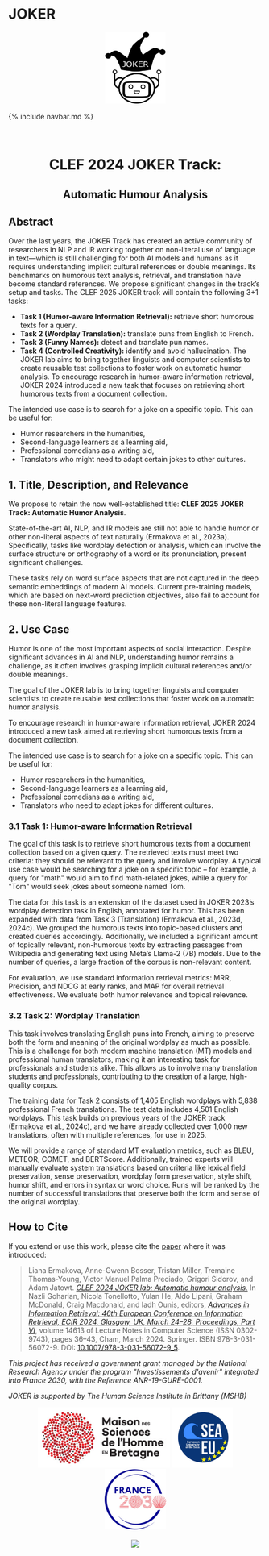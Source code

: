 
# JOKER
<p align="center">
  <img src="./img/joker.png" width="120" height="142">
</p>

{% include navbar.md %}

<br>
  <h1 align="center">CLEF 2024 JOKER Track:</h1>
  <h2 align="center">Automatic Humour Analysis</h2> 

## Abstract

Over the last years, the JOKER Track has created an active community of researchers in NLP and IR working together on non-literal use of language in text—which is still challenging for both AI models and humans as it requires understanding implicit cultural references or double meanings. Its benchmarks on humorous text analysis, retrieval, and translation have become standard references. We propose significant changes in the track’s setup and tasks. The CLEF 2025 JOKER track will contain the following 3+1 tasks: 

- **Task 1 (Humor-aware Information Retrieval):** retrieve short humorous texts for a query. 
- **Task 2 (Wordplay Translation):** translate puns from English to French. 
- **Task 3 (Funny Names):** detect and translate pun names. 
- **Task 4 (Controlled Creativity):** identify and avoid hallucination.
  The JOKER lab aims to bring together linguists and computer scientists to create reusable test collections to foster work on automatic humor analysis. To encourage research in humor-aware information retrieval, JOKER 2024 introduced a new task that focuses on retrieving short humorous texts from a document collection. 

The intended use case is to search for a joke on a specific topic. This can be useful for:
- Humor researchers in the humanities,
- Second-language learners as a learning aid,
- Professional comedians as a writing aid,
- Translators who might need to adapt certain jokes to other cultures.

## 1. Title, Description, and Relevance

We propose to retain the now well-established title: **CLEF 2025 JOKER Track: Automatic Humor Analysis**.

State-of-the-art AI, NLP, and IR models are still not able to handle humor or other non-literal aspects of text naturally (Ermakova et al., 2023a). Specifically, tasks like wordplay detection or analysis, which can involve the surface structure or orthography of a word or its pronunciation, present significant challenges.

These tasks rely on word surface aspects that are not captured in the deep semantic embeddings of modern AI models. Current pre-training models, which are based on next-word prediction objectives, also fail to account for these non-literal language features.

## 2. Use Case

Humor is one of the most important aspects of social interaction. Despite significant advances in AI and NLP, understanding humor remains a challenge, as it often involves grasping implicit cultural references and/or double meanings. 

The goal of the JOKER lab is to bring together linguists and computer scientists to create reusable test collections that foster work on automatic humor analysis.

To encourage research in humor-aware information retrieval, JOKER 2024 introduced a new task aimed at retrieving short humorous texts from a document collection. 

The intended use case is to search for a joke on a specific topic. This can be useful for:
- Humor researchers in the humanities,
- Second-language learners as a learning aid,
- Professional comedians as a writing aid,
- Translators who need to adapt jokes for different cultures.
### 3.1 Task 1: Humor-aware Information Retrieval

The goal of this task is to retrieve short humorous texts from a document collection based on a given query. The retrieved texts must meet two criteria: they should be relevant to the query and involve wordplay. A typical use case would be searching for a joke on a specific topic – for example, a query for "math" would aim to find math-related jokes, while a query for "Tom" would seek jokes about someone named Tom.

The data for this task is an extension of the dataset used in JOKER 2023’s wordplay detection task in English, annotated for humor. This has been expanded with data from Task 3 (Translation) (Ermakova et al., 2023d, 2024c). We grouped the humorous texts into topic-based clusters and created queries accordingly. Additionally, we included a significant amount of topically relevant, non-humorous texts by extracting passages from Wikipedia and generating text using Meta’s Llama-2 (7B) models. Due to the number of queries, a large fraction of the corpus is non-relevant content.

For evaluation, we use standard information retrieval metrics: MRR, Precision, and NDCG at early ranks, and MAP for overall retrieval effectiveness. We evaluate both humor relevance and topical relevance.

### 3.2 Task 2: Wordplay Translation

This task involves translating English puns into French, aiming to preserve both the form and meaning of the original wordplay as much as possible. This is a challenge for both modern machine translation (MT) models and professional human translators, making it an interesting task for professionals and students alike. This allows us to involve many translation students and professionals, contributing to the creation of a large, high-quality corpus.

The training data for Task 2 consists of 1,405 English wordplays with 5,838 professional French translations. The test data includes 4,501 English wordplays. This task builds on previous years of the JOKER track (Ermakova et al., 2024c), and we have already collected over 1,000 new translations, often with multiple references, for use in 2025.

We will provide a range of standard MT evaluation metrics, such as BLEU, METEOR, COMET, and BERTScore. Additionally, trained experts will manually evaluate system translations based on criteria like lexical field preservation, sense preservation, wordplay form preservation, style shift, humor shift, and errors in syntax or word choice. Runs will be ranked by the number of successful translations that preserve both the form and sense of the original wordplay.


## How to Cite
If you extend or use this work, please cite the [paper](https://link.springer.com/chapter/10.1007/978-3-031-13643-6_27) where it was introduced:

> Liana Ermakova, Anne-Gwenn Bosser, Tristan Miller, Tremaine Thomas-Young, Victor Manuel Palma Preciado, Grigori Sidorov, and Adam Jatowt. *[CLEF 2024 JOKER lab: Automatic humour analysis.](https://link.springer.com/content/pdf/10.1007/978-3-031-56072-9_5.pdf)* In Nazli Goharian, Nicola Tonellotto, Yulan He, Aldo Lipani, Graham McDonald, Craig Macdonald, and Iadh Ounis, editors, _[Advances in Information Retrieval: 46th European Conference on Information Retrieval, ECIR 2024, Glasgow, UK, March 24–28, Proceedings, Part VI](https://link.springer.com/book/10.1007/978-3-031-56072-9)_, volume 14613 of Lecture Notes in Computer Science (ISSN 0302-9743), pages 36–43, Cham, March 2024. Springer. ISBN 978-3-031-56072-9. DOI: [10.1007/978-3-031-56072-9_5](https://dx.doi.org/10.1007/978-3-031-56072-9_5).


<p>
<em>This project has received a government grant managed by the National Research Agency under the program "Investissements d'avenir" integrated into France 2030, with the Reference ANR-19-GURE-0001.</em>
</p>
<p>
<em>JOKER is supported by The Human Science Institute in Brittany (MSHB)</em>
</p>
<div align="center">
  <a href="https://www.mshb.fr"><img src="img/mshb.jpg" height="120"></a>
  <a href="https://sea-eu.org/?lang=fr"><img src="img/sea-eu.png" height="120"></a>
  <a href="https://www.gouvernement.fr/le-programme-d-investissements-d-avenir"><img src="img/Logotype France 2030.jpg" height="120"></a>
</div>
<br />
<div align="center">
  <a href="https://clef2022.clef-initiative.eu/index.php"><img src="img/clef2024.png" height="90"></a> 
</div>
